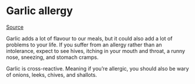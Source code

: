 <!--
source: gpt-3 + jph editing
tags: allergies
-->

# Garlic  allergy

[Source](https://www.allergycliniclondon.co.uk/three-less-common-food-allergies-you-might-not-know-about/)

Garlic adds a lot of flavour to our meals, but it could also add a lot of problems to your life. If you suffer from an allergy rather than an intolerance, expect to see hives, itching in your mouth and throat, a runny nose, sneezing, and stomach cramps.

Garlic is cross-reactive. Meaning if you’re allergic, you should also be wary of onions, leeks, chives, and shallots.
